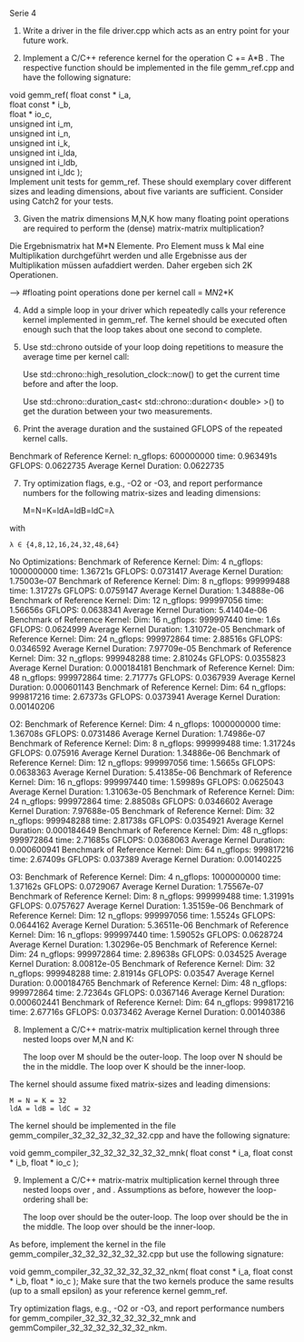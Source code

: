 Serie 4  


1. Write a driver in the file driver.cpp which acts as an entry point for your future work.  

2. Implement a C/C++ reference kernel for the operation C += A*B . The respective function should be implemented in the file gemm_ref.cpp and have the following signature:  

void gemm_ref( float        const * i_a,  
               float        const * i_b,  
               float              * io_c,  
               unsigned int         i_m,  
               unsigned int         i_n,  
               unsigned int         i_k,  
               unsigned int         i_lda,  
               unsigned int         i_ldb,  
               unsigned int         i_ldc );  
Implement unit tests for gemm_ref. These should exemplary cover different sizes and leading dimensions, about five variants are sufficient. Consider using Catch2 for your tests.  



3. Given the matrix dimensions M,N,K how many floating point operations are required to perform the (dense) matrix-matrix multiplication?  

Die Ergebnismatrix hat M*N Elemente. Pro Element muss k Mal eine Multiplikation durchgeführt werden und alle Ergebnisse aus der Multiplikation müssen aufaddiert werden. Daher ergeben sich 2K Operationen.  

--> #floating point operations done per kernel call = M*N*2*K  


4. Add a simple loop in your driver which repeatedly calls your reference kernel implemented in gemm_ref. The kernel should be executed often enough such that the loop takes about one second to complete.  

5. Use std::chrono outside of your loop doing repetitions to measure the average time per kernel call:  

    Use std::chrono::high_resolution_clock::now() to get the current time before and after the loop.  

    Use std::chrono::duration_cast< std::chrono::duration< double> >() to get the duration between your two measurements.  

6. Print the average duration and the sustained GFLOPS of the repeated kernel calls.

Benchmark of Reference Kernel:
    n_gflops: 600000000
    time: 0.963491s
    GFLOPS: 0.0622735
    Average Kernel Duration: 0.0622735

7. Try optimization flags, e.g., -O2 or -O3, and report performance numbers for the following matrix-sizes and leading dimensions:  

    M=N=K=ldA=ldB=ldC=λ  

with  

    λ ∈ {4,8,12,16,24,32,48,64}  

No Optimizations:
    Benchmark of Reference Kernel:
        Dim: 4
        n_gflops: 1000000000
        time: 1.36721s
        GFLOPS: 0.0731417
        Average Kernel Duration: 1.75003e-07
    Benchmark of Reference Kernel:
        Dim: 8
        n_gflops: 999999488
        time: 1.31727s
        GFLOPS: 0.0759147
        Average Kernel Duration: 1.34888e-06
    Benchmark of Reference Kernel:
        Dim: 12
        n_gflops: 999997056
        time: 1.56656s
        GFLOPS: 0.0638341
        Average Kernel Duration: 5.41404e-06
    Benchmark of Reference Kernel:
        Dim: 16
        n_gflops: 999997440
        time: 1.6s
        GFLOPS: 0.0624999
        Average Kernel Duration: 1.31072e-05
    Benchmark of Reference Kernel:
        Dim: 24
        n_gflops: 999972864
        time: 2.88516s
        GFLOPS: 0.0346592
        Average Kernel Duration: 7.97709e-05
    Benchmark of Reference Kernel:
        Dim: 32
        n_gflops: 999948288
        time: 2.81024s
        GFLOPS: 0.0355823
        Average Kernel Duration: 0.000184181
    Benchmark of Reference Kernel:
        Dim: 48
        n_gflops: 999972864
        time: 2.71777s
        GFLOPS: 0.0367939
        Average Kernel Duration: 0.000601143
    Benchmark of Reference Kernel:
        Dim: 64
        n_gflops: 999817216
        time: 2.67373s
        GFLOPS: 0.0373941
        Average Kernel Duration: 0.00140206

O2:
    Benchmark of Reference Kernel:
        Dim: 4
        n_gflops: 1000000000
        time: 1.36708s
        GFLOPS: 0.0731486
        Average Kernel Duration: 1.74986e-07
    Benchmark of Reference Kernel:
        Dim: 8
        n_gflops: 999999488
        time: 1.31724s
        GFLOPS: 0.075916
        Average Kernel Duration: 1.34886e-06
    Benchmark of Reference Kernel:
        Dim: 12
        n_gflops: 999997056
        time: 1.5665s
        GFLOPS: 0.0638363
        Average Kernel Duration: 5.41385e-06
    Benchmark of Reference Kernel:
        Dim: 16
        n_gflops: 999997440
        time: 1.59989s
        GFLOPS: 0.0625043
        Average Kernel Duration: 1.31063e-05
    Benchmark of Reference Kernel:
        Dim: 24
        n_gflops: 999972864
        time: 2.88508s
        GFLOPS: 0.0346602
        Average Kernel Duration: 7.97688e-05
    Benchmark of Reference Kernel:
        Dim: 32
        n_gflops: 999948288
        time: 2.81738s
        GFLOPS: 0.0354921
        Average Kernel Duration: 0.000184649
    Benchmark of Reference Kernel:
        Dim: 48
        n_gflops: 999972864
        time: 2.71685s
        GFLOPS: 0.0368063
        Average Kernel Duration: 0.000600941
    Benchmark of Reference Kernel:
        Dim: 64
        n_gflops: 999817216
        time: 2.67409s
        GFLOPS: 0.037389
        Average Kernel Duration: 0.00140225

O3:
    Benchmark of Reference Kernel:
        Dim: 4
        n_gflops: 1000000000
        time: 1.37162s
        GFLOPS: 0.0729067
        Average Kernel Duration: 1.75567e-07
    Benchmark of Reference Kernel:
        Dim: 8
        n_gflops: 999999488
        time: 1.31991s
        GFLOPS: 0.0757627
        Average Kernel Duration: 1.35159e-06
    Benchmark of Reference Kernel:
        Dim: 12
        n_gflops: 999997056
        time: 1.5524s
        GFLOPS: 0.0644162
        Average Kernel Duration: 5.36511e-06
    Benchmark of Reference Kernel:
        Dim: 16
        n_gflops: 999997440
        time: 1.59052s
        GFLOPS: 0.0628724
        Average Kernel Duration: 1.30296e-05
    Benchmark of Reference Kernel:
        Dim: 24
        n_gflops: 999972864
        time: 2.89638s
        GFLOPS: 0.034525
        Average Kernel Duration: 8.00812e-05
    Benchmark of Reference Kernel:
        Dim: 32
        n_gflops: 999948288
        time: 2.81914s
        GFLOPS: 0.03547
        Average Kernel Duration: 0.000184765
    Benchmark of Reference Kernel:
        Dim: 48
        n_gflops: 999972864
        time: 2.72364s
        GFLOPS: 0.0367146
        Average Kernel Duration: 0.000602441
    Benchmark of Reference Kernel:
        Dim: 64
        n_gflops: 999817216
        time: 2.67716s
        GFLOPS: 0.0373462
        Average Kernel Duration: 0.00140386

8. Implement a C/C++ matrix-matrix multiplication kernel through three nested loops over M,N and K:

    The loop over M should be the outer-loop.
    The loop over N should be the in the middle.
    The loop over K should be the inner-loop.

The kernel should assume fixed matrix-sizes and leading dimensions:

    M = N = K = 32
    ldA = ldB = ldC = 32

The kernel should be implemented in the file gemm_compiler_32_32_32_32_32_32.cpp and have the following signature:

void gemm_compiler_32_32_32_32_32_32_mnk( float const * i_a,
                                          float const * i_b,
                                          float       * io_c );

9. Implement a C/C++ matrix-matrix multiplication kernel through three nested loops over ,  and . Assumptions as before, however the loop-ordering shall be:

    The loop over  should be the outer-loop.
    The loop over  should be the in the middle.
    The loop over  should be the inner-loop.

As before, implement the kernel in the file gemm_compiler_32_32_32_32_32_32.cpp but use the following signature:

void gemm_compiler_32_32_32_32_32_32_nkm( float const * i_a,
                                          float const * i_b,
                                          float       * io_c );
Make sure that the two kernels produce the same results (up to a small epsilon) as your reference kernel gemm_ref.

Try optimization flags, e.g., -O2 or -O3, and report performance numbers for gemm_compiler_32_32_32_32_32_32_mnk and gemmCompiler_32_32_32_32_32_32_nkm.



